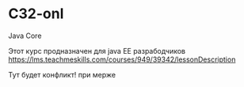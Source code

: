 # C32-onl
Java Core

Этот курс продназначен для java EE разрабодчиков
https://lms.teachmeskills.com/courses/949/39342/lessonDescription

Тут будет конфликт! при мерже
